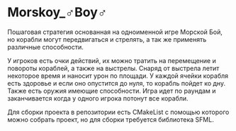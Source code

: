 # Morskoy_♂Boy♂
Пошаговая стратегия основанная на одноименной игре Морской Бой, но корабли могут передвигаться и стрелять, а 
так же применять различные способности.

У игроков есть очки действий, их можно тратить на перемещение и повороты кораблей,
а также на выстрелы. Снаряд от выстрела летит некоторое время и наносит урон по площади.
У каждой ячейки корабля есть здоровье и если оно опустится до нуля, то корабль пойдет ко дну.
Также есть оружия имеющие способности. Игра идет по раундам и заканчивается когда 
у одного игрока потонут все корабли.

Для сборки проекта в репозитории есть CMakeList с помощью которого можно собрать проект, но 
для сборки требуется библиотека SFML.
